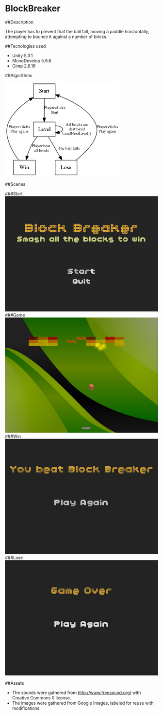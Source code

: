 # BlockBreaker

##Description

The player has to prevent that the ball fall, moving a paddle horizontally, attempting to bounce it against a number of bricks.

##Tecnologies used
- Unity 5.3.1
- MonoDevelop 5.9.6
- Gimp 2.8.16

##Algorithms

![alt graph](./readme-images/graph.png)

##Scenes

###Start
![alt start](./readme-images/start.jpg)
###Game
![alt game](./readme-images/game.jpg)
###Win
![alt win](./readme-images/win.jpg)
###Lose
![alt lose](./readme-images/lose.jpg)

##Assets

- The sounds were gathered from http://www.freesound.org/ with Creative Commons 0 license.
- The images were gathered from Google Images, labeled for reuse with modifications.
